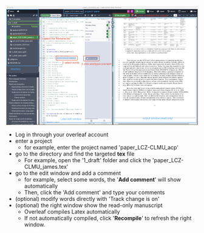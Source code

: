 ![comments](./0_for_co-authors/comments.jpg)

- Log in through your overleaf account
- enter a project
  -  for example, enter the project named 'paper_LCZ-CLMU_acp'
- go to the directory and find the targeted **tex** file
  - For example, open the '1_draft' folder and click the 'paper_LCZ-CLMU_james.tex'
- go to the edit window and add a comment
  - for example, select some words, the '**Add comment**' will show automatically
  - Then, click the 'Add comment' and type your comments
- (optional) modify words directly with 'Track change is on'
- (optional) the right window show the read-only manuscript
  - Overleaf compiles Latex automatically
  - If not automatically compiled, click '**Recompile**' to refresh the right window.

